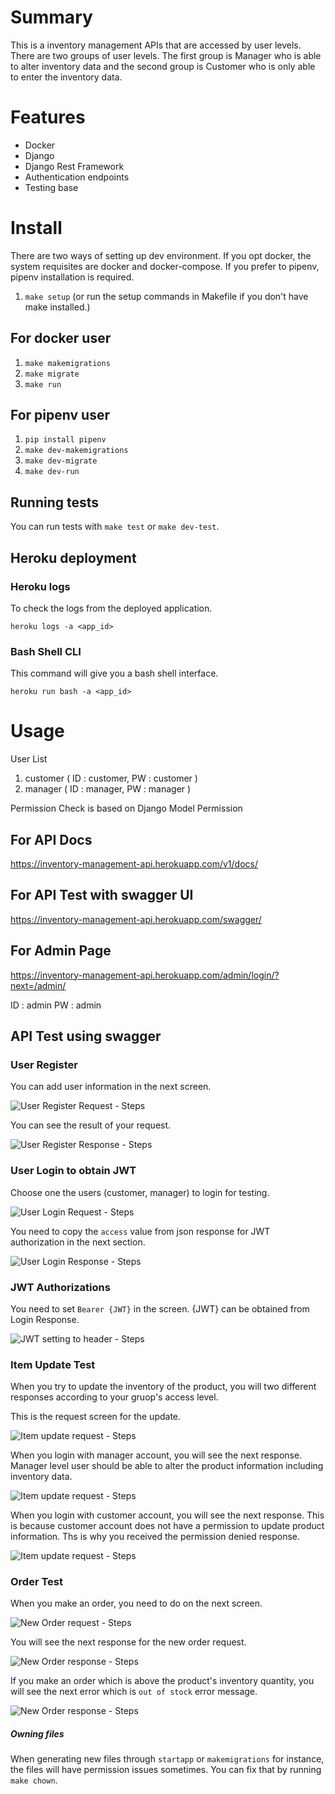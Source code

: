 # Summary
This is a inventory management APIs that are accessed by user levels. There are two groups of user levels. The first group is Manager who is able to alter inventory data and the second group is Customer who is only able to enter the inventory data.

# Features
- Docker
- Django
- Django Rest Framework
- Authentication endpoints
- Testing base

# Install
There are two ways of setting up dev environment. If you opt docker, the system requisites are docker and docker-compose. If you prefer to pipenv, pipenv installation is required.

1) `make setup` (or run the setup commands in Makefile if you don't have make installed.)


## For docker user

1) `make makemigrations`
2) `make migrate`
3) `make run`

## For pipenv user

1) `pip install pipenv`
2) `make dev-makemigrations`
3) `make dev-migrate`
4) `make dev-run`

## Running tests
You can run tests with `make test` or `make dev-test`.

## Heroku deployment

### Heroku logs

To check the logs from the deployed application.

`heroku logs -a <app_id>`

### Bash Shell CLI

This command will give you a bash shell interface.

`heroku run bash -a <app_id>`

# Usage

User List

1) customer ( ID : customer, PW : customer )
2) manager ( ID : manager, PW : manager )

Permission Check is based on Django Model Permission

## For API Docs

https://inventory-management-api.herokuapp.com/v1/docs/

## For API Test with swagger UI

https://inventory-management-api.herokuapp.com/swagger/

## For Admin Page

https://inventory-management-api.herokuapp.com/admin/login/?next=/admin/

ID : admin
PW : admin

## API Test using swagger

### User Register

You can add user information in the next screen.

![User Register Request - Steps](./images/acuser_register_request.png)

You can see the result of your request.

![User Register Response - Steps](./images/acuser_register_response.png)


### User Login to obtain JWT

Choose one the users (customer, manager) to login for testing.

![User Login Request - Steps](./images/jwt_login_input.png)

You need to copy the `access` value from json response for JWT authorization in the next section.

![User Login Response - Steps](./images/jwt_login_response.png)


### JWT Authorizations

You need to set `Bearer {JWT}` in the screen. {JWT} can be obtained from Login Response.

![JWT setting to header - Steps](./images/authorize_jwt_bearer_key.png)

### Item Update Test

When you try to update the inventory of the product, you will two different responses according to your gruop's access level.

This is the request screen for the update.

![Item update request - Steps](./images/item_update_request.png)


When you login with manager account, you will see the next response. Manager level user should be able to alter the product information including inventory data.

![Item update request - Steps](./images/item_update_success_response.png)

When you login with customer account, you will see the next response. This is because customer account does not have a permission to update product information. Ths is why you received the permission denied response.

![Item update request - Steps](./images/item_update_failed_response.png)


### Order Test

When you make an order, you need to do on the next screen.

![New Order request - Steps](./images/order_new_request.png)

You will see the next response for the new order request.

![New Order response - Steps](./images/order_new_response.png)

If you make an order which is above the product's inventory quantity, you will see the next error which is `out of stock` error message.

![New Order response - Steps](./images/order_outofstack_response.png)

##### Owning files
When generating new files through `startapp` or `makemigrations` for instance, the files will have permission issues sometimes. You can fix that by running `make chown`.
